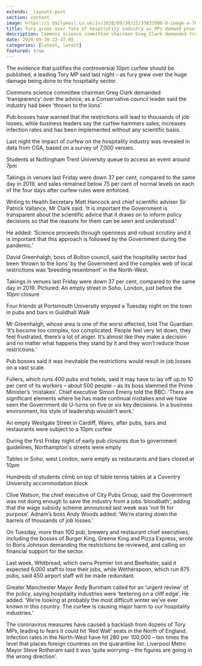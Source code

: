 ```yaml
---
extends: _layouts.post
section: content
image: https://i.dailymail.co.uk/1s/2020/09/30/22/33831006-0-image-a-70_1601500829777.jpg 
title: Fury grows over fate of hospitality industry as MPs demand proof that the 10pm curfew works  
description: Commons science committee chairman Greg Clark demanded transparency over the advice for pubs and restaurants to close at 10pm. 
date: 2020-09-30-22-37-05 
categories: [latest, latest] 
featured: true 
--- 
```

The evidence that justifies the controversial 10pm curfew should be published, a leading Tory MP said last night – as fury grew over the huge damage being done to the hospitality sector.

Commons science committee chairman Greg Clark demanded ‘transparency’ over the advice, as a Conservative council leader said the industry had been ‘thrown to the lions’.

Pub bosses have warned that the restrictions will lead to thousands of job losses, while business leaders say the curfew hammers sales, increases infection rates and has been implemented without any scientific basis.

Last night the impact of curfew on the hospitality industry was revealed in data from CGA, based on a survey of 7,000 venues.

Students at Nottingham Trent University queue to access an event around 7pm

Takings in venues last Friday were down 37 per cent, compared to the same day in 2019, and sales remained below 75 per cent of normal levels on each of the four days after curfew rules were enforced.

Writing to Health Secretary Matt Hancock and chief scientific adviser Sir Patrick Vallance, Mr Clark said: ‘It is important the Government is transparent about the scientific advice that it draws on to inform policy decisions so that the reasons for them can be seen and understood.’

He added: ‘Science proceeds through openness and robust scrutiny and it is important that this approach is followed by the Government during the pandemic.’

David Greenhalgh, boss of Bolton council, said the hospitality sector had been ‘thrown to the lions’ by the Government and the complex web of local restrictions was ‘breeding resentment’ in the North-West.

Takings in venues last Friday were down 37 per cent, compared to the same day in 2019. Pictured: An empty street in Soho, London, just before the 10pm closure

Four friends at Portsmouth University enjoyed a Tuesday night on the town in pubs and bars in Guildhall Walk

Mr Greenhalgh, whose area is one of the worst affected, told The Guardian: ‘It’s become too complex, too complicated. People feel very let down, they feel frustrated, there’s a lot of anger. It’s almost like they make a decision and no matter what happens they stand by it and they won’t reduce those restrictions.’

Pub bosses said it was inevitable the restrictions would result in job losses on a vast scale.

Fullers, which runs 400 pubs and hotels, said it may have to lay off up to 10 per cent of its workers – about 500 people – as its boss slammed the Prime Minister’s ‘mistakes’. Chief executive Simon Emeny told the BBC: ‘There are significant elements where he has made continual mistakes and we have seen the Government do U-turns on five or six key decisions. In a business environment, his style of leadership wouldn’t work.’

An empty Westgate Street in Cardiff, Wales, after pubs, bars and restaurants were subject to a 10pm curfew

During the first Friday night of early pub closures due to government guidelines, Northampton's streets were empty

Tables in Soho, west London, were empty as restaurants and bars closed at 10pm

Hundreds of students climb on top of table tennis tables at a Coventry University accommodation block

Clive Watson, the chief executive of City Pubs Group, said the Government was not doing enough to save the industry from a jobs ‘bloodbath’, adding that the wage subsidy scheme announced last week was ‘not fit for purpose’. Adnam’s boss Andy Woods added: ‘We’re staring down the barrels of thousands of job losses.’

On Tuesday, more than 100 pub, brewery and restaurant chief executives, including the bosses of Burger King, Greene King and Pizza Express, wrote to Boris Johnson demanding the restrictions be reviewed, and calling on financial support for the sector.

Last week, Whitbread, which owns Premier Inn and Beefeater, said it expected 6,000 staff to lose their jobs, while Wetherspoon, which run 875 pubs, said 450 airport staff will be made redundant.

Greater Manchester Mayor Andy Burnham called for an ‘urgent review’ of the policy, saying hospitality industries were ‘teetering on a cliff edge’. He added: ‘We’re looking at probably the most difficult winter we’ve ever known in this country. The curfew is causing major harm to our hospitality industries.’

The coronavirus measures have caused a backlash from dozens of Tory MPs, leading to fears it could hit ‘Red Wall’ seats in the North of England. Infection rates in the North-West have hit 280 per 100,000 – ten times the level that places foreign countries on the quarantine list. Liverpool Metro Mayor Steve Rotheram said it was ‘quite worrying – the figures are going in the wrong direction’.

